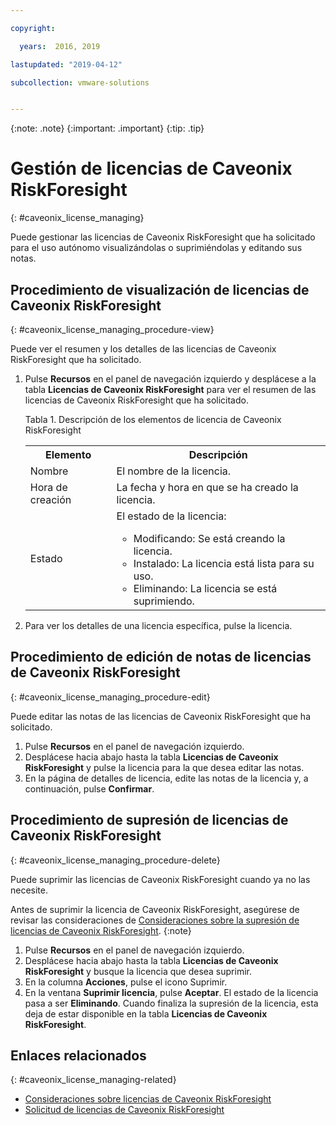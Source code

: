 ```yaml
---

copyright:

  years:  2016, 2019

lastupdated: "2019-04-12"

subcollection: vmware-solutions


---
```


{:note: .note}
{:important: .important}
{:tip: .tip}

# Gestión de licencias de Caveonix RiskForesight
{: #caveonix_license_managing}

Puede gestionar las licencias de Caveonix RiskForesight que ha solicitado para el uso autónomo visualizándolas o suprimiéndolas y editando sus notas.

## Procedimiento de visualización de licencias de Caveonix RiskForesight
{: #caveonix_license_managing_procedure-view}

Puede ver el resumen y los detalles de las licencias de Caveonix RiskForesight que ha solicitado.

1. Pulse **Recursos** en el panel de navegación izquierdo y desplácese a la tabla **Licencias de Caveonix RiskForesight** para ver el resumen de las licencias de Caveonix RiskForesight que ha solicitado.

   Tabla 1. Descripción de los elementos de licencia de Caveonix RiskForesight

    <table>
      <tr>
        <th>Elemento</th>
        <th>Descripción</th>
      </tr>
      <tr>
        <td>Nombre</td>
        <td>El nombre de la licencia.</td>
       </tr>
       <tr>
         <td>Hora de creación</td>
         <td>La fecha y hora en que se ha creado la licencia.</td>
       </tr>
       <tr>
         <td>Estado</td>
         <td>El estado de la licencia: <ul><li>Modificando: Se está creando la licencia.</li><li>Instalado: La licencia está lista para su uso.</li><li>Eliminando: La licencia se está suprimiendo.</li></ul></td>
       </tr>
    </table>   

2. Para ver los detalles de una licencia específica, pulse la licencia.

## Procedimiento de edición de notas de licencias de Caveonix RiskForesight
{: #caveonix_license_managing_procedure-edit}

Puede editar las notas de las licencias de Caveonix RiskForesight que ha solicitado.

1. Pulse **Recursos** en el panel de navegación izquierdo.
2. Desplácese hacia abajo hasta la tabla **Licencias de Caveonix RiskForesight** y pulse la licencia para la que desea editar las notas.
3. En la página de detalles de licencia, edite las notas de la licencia y, a continuación, pulse **Confirmar**.

## Procedimiento de supresión de licencias de Caveonix RiskForesight
{: #caveonix_license_managing_procedure-delete}

Puede suprimir las licencias de Caveonix RiskForesight cuando ya no las necesite.

Antes de suprimir la licencia de Caveonix RiskForesight, asegúrese de revisar las consideraciones de [Consideraciones sobre la supresión de licencias de Caveonix RiskForesight](/docs/services/vmwaresolutions/services?topic=vmware-solutions-caveonix_license_considerations#caveonix_license_considerations-remove).
{:note}

1. Pulse **Recursos** en el panel de navegación izquierdo.
2. Desplácese hacia abajo hasta la tabla **Licencias de Caveonix RiskForesight** y busque la licencia que desea suprimir.
3. En la columna **Acciones**, pulse el icono Suprimir.
4. En la ventana **Suprimir licencia**, pulse **Aceptar**.
   El estado de la licencia pasa a ser **Eliminando**. Cuando finaliza la supresión de la licencia, esta deja de estar disponible en la tabla **Licencias de Caveonix RiskForesight**.

## Enlaces relacionados
{: #caveonix_license_managing-related}

* [Consideraciones sobre licencias de Caveonix RiskForesight](/docs/services/vmwaresolutions/services?topic=vmware-solutions-caveonix_license_considerations)
* [Solicitud de licencias de Caveonix RiskForesight](/docs/services/vmwaresolutions/services?topic=vmware-solutions-caveonix_license_ordering)
